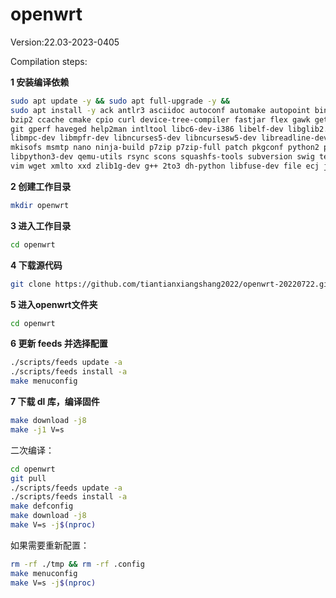 openwrt
=
Version:22.03-2023-0405

Compilation steps:

**1 安装编译依赖**
```bash
sudo apt update -y && sudo apt full-upgrade -y && 
sudo apt install -y ack antlr3 asciidoc autoconf automake autopoint binutils bison build-essential \
bzip2 ccache cmake cpio curl device-tree-compiler fastjar flex gawk gettext gcc-multilib g++-multilib \
git gperf haveged help2man intltool libc6-dev-i386 libelf-dev libglib2.0-dev libgmp3-dev libltdl-dev \
libmpc-dev libmpfr-dev libncurses5-dev libncursesw5-dev libreadline-dev libssl-dev libtool lrzsz \
mkisofs msmtp nano ninja-build p7zip p7zip-full patch pkgconf python2 python2.7 python3 python3-pyelftools \
libpython3-dev qemu-utils rsync scons squashfs-tools subversion swig texinfo uglifyjs upx-ucl unzip npm \
vim wget xmlto xxd zlib1g-dev g++ 2to3 dh-python libfuse-dev file ecj java-propose-classpath lib32gcc-s1
```

**2 创建工作目录**
```bash
mkdir openwrt
```

**3 进入工作目录**
```bash
cd openwrt
```
**4 下载源代码**
```bash
git clone https://github.com/tiantianxiangshang2022/openwrt-20220722.git
```
**5 进入openwrt文件夹**
```bash
cd openwrt
```
**6 更新 feeds 并选择配置**
```bash
./scripts/feeds update -a
./scripts/feeds install -a
make menuconfig
```
**7 下载 dl 库，编译固件**
```bash
make download -j8
make -j1 V=s
```

二次编译：

```bash
cd openwrt
git pull
./scripts/feeds update -a
./scripts/feeds install -a
make defconfig
make download -j8
make V=s -j$(nproc)
```

如果需要重新配置：

```bash
rm -rf ./tmp && rm -rf .config
make menuconfig
make V=s -j$(nproc)
```
